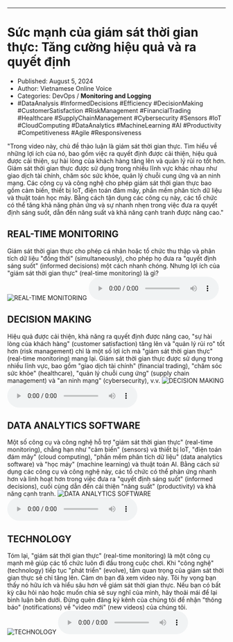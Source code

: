 
---

# Sức mạnh của giám sát thời gian thực: Tăng cường hiệu quả và ra quyết định

- Published: August 5, 2024
- Author: Vietnamese Online Voice
- Categories: DevOps / **Monitoring and Logging**
- #DataAnalysis #InformedDecisions #Efficiency #DecisionMaking #CustomerSatisfaction #RiskManagement #FinancialTrading #Healthcare #SupplyChainManagement #Cybersecurity #Sensors #IoT #CloudComputing #DataAnalytics #MachineLearning #AI #Productivity #Competitiveness #Agile #Responsiveness

"Trong video này, chủ đề thảo luận là giám sát thời gian thực. Tìm hiểu về những lợi ích của nó, bao gồm việc ra quyết định được cải thiện, hiệu quả được cải thiện, sự hài lòng của khách hàng tăng lên và quản lý rủi ro tốt hơn. Giám sát thời gian thực được sử dụng trong nhiều lĩnh vực khác nhau như giao dịch tài chính, chăm sóc sức khỏe, quản lý chuỗi cung ứng và an ninh mạng. Các công cụ và công nghệ cho phép giám sát thời gian thực bao gồm cảm biến, thiết bị IoT, điện toán đám mây, phần mềm phân tích dữ liệu và thuật toán học máy. Bằng cách tận dụng các công cụ này, các tổ chức có thể tăng khả năng phản ứng và sự nhanh nhẹn trong việc đưa ra quyết định sáng suốt, dẫn đến năng suất và khả năng cạnh tranh được nâng cao."


## REAL-TIME MONITORING

Giám sát thời gian thực cho phép cá nhân hoặc tổ chức thu thập và phân tích dữ liệu "đồng thời" (simultaneously), cho phép họ đưa ra "quyết định sáng suốt" (informed decisions) một cách nhanh chóng. Nhưng lợi ích của "giám sát thời gian thực" (real-time monitoring) là gì?
![REAL-TIME MONITORING](https://http-archiver-apis-production-80.schnworks.com/storage/images/transitions/2024-08-05/transition-617533308-Montserrat-SemiBold-303F9F.jpg)
<audio controls>
    <source src="https://http-archiver-apis-production-80.schnworks.com/storage/storage/audio/file-7190384464.mp3" type="audio/mpeg">
</audio>



## DECISION MAKING

Hiệu quả được cải thiện, khả năng ra quyết định được nâng cao, "sự hài lòng của khách hàng" (customer satisfaction) tăng lên và "quản lý rủi ro" tốt hơn (risk management) chỉ là một số lợi ích mà "giám sát thời gian thực" (real-time monitoring) mang lại. Giám sát thời gian thực được sử dụng trong nhiều lĩnh vực, bao gồm "giao dịch tài chính" (financial trading), "chăm sóc sức khỏe" (healthcare), "quản lý chuỗi cung ứng" (supply chain management) và "an ninh mạng" (cybersecurity), v.v.
![DECISION MAKING](https://http-archiver-apis-production-80.schnworks.com/storage/images/transitions/2024-08-05/transition-6991064707-Montserrat-Medium-512DA8.jpg)
<audio controls>
    <source src="https://http-archiver-apis-production-80.schnworks.com/storage/storage/audio/file-19036170284.mp3" type="audio/mpeg">
</audio>



## DATA ANALYTICS SOFTWARE

Một số công cụ và công nghệ hỗ trợ "giám sát thời gian thực" (real-time monitoring), chẳng hạn như "cảm biến" (sensors) và thiết bị IoT, "điện toán đám mây" (cloud computing), "phần mềm phân tích dữ liệu" (data analytics software) và "học máy" (machine learning) và thuật toán AI. Bằng cách sử dụng các công cụ và công nghệ này, các tổ chức có thể phản ứng nhanh hơn và linh hoạt hơn trong việc đưa ra "quyết định sáng suốt" (informed decisions), cuối cùng dẫn đến cải thiện "năng suất" (productivity) và khả năng cạnh tranh.
![DATA ANALYTICS SOFTWARE](https://http-archiver-apis-production-80.schnworks.com/storage/images/transitions/2024-08-05/transition-901267674-Montserrat-Bold-303F9F.jpg)
<audio controls>
    <source src="https://http-archiver-apis-production-80.schnworks.com/storage/storage/audio/file-43214010522.mp3" type="audio/mpeg">
</audio>



## TECHNOLOGY

Tóm lại, "giám sát thời gian thực" (real-time monitoring) là một công cụ mạnh mẽ giúp các tổ chức luôn đi đầu trong cuộc chơi. Khi "công nghệ" (technology) tiếp tục "phát triển" (evolve), tầm quan trọng của giám sát thời gian thực sẽ chỉ tăng lên. Cảm ơn bạn đã xem video này. Tôi hy vọng bạn thấy nó hữu ích và hiểu sâu hơn về giám sát thời gian thực. Nếu bạn có bất kỳ câu hỏi nào hoặc muốn chia sẻ suy nghĩ của mình, hãy thoải mái để lại bình luận bên dưới. Đừng quên đăng ký kênh của chúng tôi để nhận "thông báo" (notifications) về "video mới" (new videos) của chúng tôi.
![TECHNOLOGY](https://http-archiver-apis-production-80.schnworks.com/storage/images/transitions/2024-08-05/transition-18038519763-Montserrat-Regular-1A237E.jpg)
<audio controls>
    <source src="https://http-archiver-apis-production-80.schnworks.com/storage/storage/audio/file-45973498965.mp3" type="audio/mpeg">
</audio>

